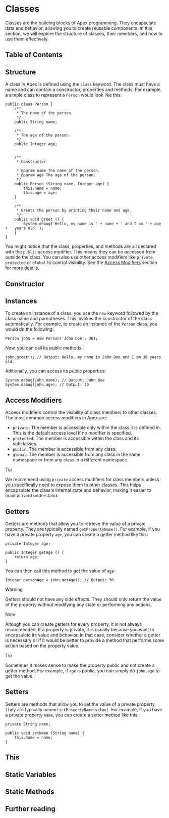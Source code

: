# Classes

Classes are the building blocks of Apex programming. They encapsulate data and behavior, allowing you to create reusable components. In this section, we will explore the structure of classes, their members, and how to use them effectively.

## Table of Contents

## Structure

A class in Apex is defined using the `class` keyword. The class must have a name and can contain a constructor, properties and methods. For example, a simple class to represent a `Person` would look like this:

```apex
public class Person {
    /**
     * The name of the person.
     */
    public String name;

    /**
     * The age of the person.
     */
    public Integer age;

    
    /**
     * Constructor

     * @param name The name of the person.
     * @param age The age of the person.
     */
    public Person (String name, Integer age) {
        this.name = name;
        this.age = age;
    }

    /**
     * Greets the person by printing their name and age.
     */
    public void greet () {
        System.debug('Hello, my name is ' + name + ' and I am ' + age + ' years old.');
    }
}
```

You might notice that the class, properties, and methods are all declared with the `public` access modifier. This means they can be accessed from outside the class. You can also use other access modifiers like `private`, `protected` or `global` to control visibility. See the [Access Modifiers](#access-modifiers) section for more details.

## Constructor

## Instances

To create an instance of a class, you use the `new` keyword followed by the class name and parentheses. This invokes the constructor of the class automatically. For example, to create an instance of the `Person` class, you would do the following:

```apex
Person john = new Person('John Doe', 30);
```

Now, you can call its public methods:

```apex
john.greet(); // Output: Hello, my name is John Doe and I am 30 years old.
```

Aditionally, you can access its public properties:

```apex
System.debug(john.name); // Output: John Doe
System.debug(john.age); // Output: 30
```

## Access Modifiers

Access modifiers control the visibility of class members to other classes. The most common access modifiers in Apex are:

- `private`: The member is accessible only within the class it is defined in. This is the default access level if no modifier is specified.
- `protected`: The member is accessible within the class and its subclasses.
- `public`: The member is accessible from any class.
- `global`: The member is accessible from any class in the same namespace or from any class in a different namespace.

> [!TIP]
> We recommend using `private` access modifiers for class members unless you specifically need to expose them to other classes. This helps encapsulate the class's internal state and behavior, making it easier to maintain and understand.

## Getters

Getters are methods that allow you to retrieve the value of a private property. They are typically named `getPropertyName()`. For example, if you have a private property `age`, you can create a getter method like this:

```apex
private Integer age;

public Integer getAge () {
    return age;
}
```

You can then call this method to get the value of `age`:

```apex
Integer personAge = john.getAge(); // Output: 30
```

> [!WARNING]
> Getters should not have any side effects. They should only return the value of the property without modifying any state or performing any actions.

> [!NOTE]
> Altough you can create getters for every property, it is not always recommended. If a property is private, it is usually because you want to encapsulate its value and behavior. In that case, consider whether a getter is necessary or if it would be better to provide a method that performs some action based on the property value.

> [!TIP]
> Sometimes it makes sense to make the property public and not create a getter method. For example, if `age` is public, you can simply do `john.age` to get the value.

## Setters
Setters are methods that allow you to set the value of a private property. They are typically named `setPropertyName(value)`. For example, if you have a private property `name`, you can create a setter method like this:

```apex
private String name;

public void setName (String name) {
    this.name = name;
}
```

## This
## Static Variables
## Static Methods

## Further reading
